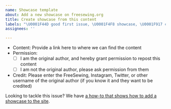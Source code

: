 ```yaml
---
name: Showcase template
about: Add a new showcase on freesewing.org
title: Create showcase from this content
labels: "\U0001F44D good first issue, \U0001F4F8 showcase, \U0001F917 community"
assignees: ''

---
```


- Content:  Provide a link here to where we can find the content
 - Permission:
   - [ ] I am the original author, and hereby grant permission to repost this content
   - [ ] I am not the original author, please ask permission from them
 - Credit: Please enter the FreeSewing, Instagram, Twitter, or other username of the original author (if you know it and they want to be credited)

Looking to tackle this issue? We have [a how-to that shows how to add a showcase to the site](https://freesewing.dev/editors/howtos/showcase/).

